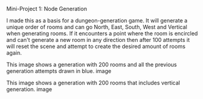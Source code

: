Mini-Project 1: Node Generation

I made this as a basis for a dungeon-generation game. It will generate a unique order of rooms and can go North, East, South, West and Vertical when generating rooms. If it encounters a point where the room is encircled and can't generate a new room in any direction then after 100 attempts it will reset the scene and attempt to create the desired amount of rooms again.

This image shows a generation with 200 rooms and all the previous generation attempts drawn in blue. image

This image shows a generation with 200 rooms that includes vertical generation. image
